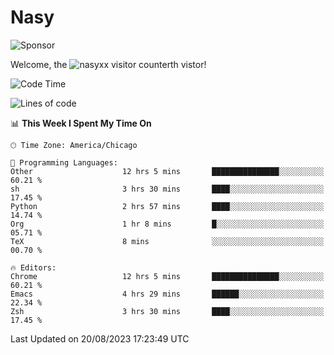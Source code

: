 # Nasy

<!--
<p align="center">
<img height="200" src="https://github-readme-stats.vercel.app/api?username=nasyxx&count_private=true&show_icons=true&theme=dracula&include_all_commits=true"/>
<img height="200" src="https://github-readme-stats.vercel.app/api/top-langs/?username=nasyxx&theme=dracula&hide=html,jupyter+notebook&count_private=true&show_icons=true"/>
</p>

  
----------------
-->

![Sponsor](https://img.shields.io/static/v1.svg?label=Sponsor&message=%E2%9D%A4&logo=GitHub&style=flat&color=pink)
 
Welcome, the ![nasyxx visitor counter](https://count.getloli.com/get/@nasyxx?theme=rule34)th vistor!
 
<!--START_SECTION:waka-->
![Code Time](http://img.shields.io/badge/Code%20Time-3%2C658%20hrs%2013%20mins-blue)

![Lines of code](https://img.shields.io/badge/From%20Hello%20World%20I%27ve%20Written-6.3%20million%20lines%20of%20code-blue)

📊 **This Week I Spent My Time On** 

```text
🕑︎ Time Zone: America/Chicago

💬 Programming Languages: 
Other                    12 hrs 5 mins       ███████████████░░░░░░░░░░   60.21 % 
sh                       3 hrs 30 mins       ████░░░░░░░░░░░░░░░░░░░░░   17.45 % 
Python                   2 hrs 57 mins       ████░░░░░░░░░░░░░░░░░░░░░   14.74 % 
Org                      1 hr 8 mins         █░░░░░░░░░░░░░░░░░░░░░░░░   05.71 % 
TeX                      8 mins              ░░░░░░░░░░░░░░░░░░░░░░░░░   00.70 % 

🔥 Editors: 
Chrome                   12 hrs 5 mins       ███████████████░░░░░░░░░░   60.21 % 
Emacs                    4 hrs 29 mins       ██████░░░░░░░░░░░░░░░░░░░   22.34 % 
Zsh                      3 hrs 30 mins       ████░░░░░░░░░░░░░░░░░░░░░   17.45 % 
```


 Last Updated on 20/08/2023 17:23:49 UTC
<!--END_SECTION:waka-->

<!-- ![visitors](https://visitor-badge.laobi.icu/badge?page_id=nasyxx.nasyxx) -->

